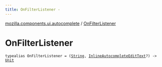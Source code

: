 ```yaml
---
title: OnFilterListener - 
---
```


[mozilla.components.ui.autocomplete](index.html) / [OnFilterListener](./-on-filter-listener.html)

# OnFilterListener

`typealias OnFilterListener = (`[`String`](https://kotlinlang.org/api/latest/jvm/stdlib/kotlin/-string/index.html)`, `[`InlineAutocompleteEditText`](-inline-autocomplete-edit-text/index.html)`?) -> `[`Unit`](https://kotlinlang.org/api/latest/jvm/stdlib/kotlin/-unit/index.html)